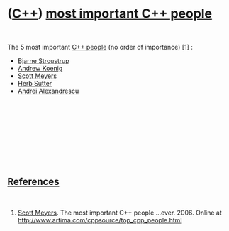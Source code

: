 
 

 

 

 

 

([C++](Cpp.md)) [most important C++ people](CppMostImportantCppPeople.md)
===========================================================================

 

The 5 most important [C++ people](CppPeople.md) (no order of
importance) \[1\] :

-   [Bjarne Stroustrup](CppBjarneStroustrup.md)
-   [Andrew Koenig](CppAndrewKoenig.md)
-   [Scott Meyers](CppScottMeyers.md)
-   [Herb Sutter](CppHerbSutter.md)
-   [Andrei Alexandrescu](CppAndreiAlexandrescu.md)

 

 

 

 

 

[References](CppReferences.md)
-------------------------------

 

1.  [Scott Meyers](CppScottMeyers.md). The most important C++
    people ...ever. 2006. Online at
    http://www.artima.com/cppsource/top_cpp_people.html

 

 

 

 

 

 

